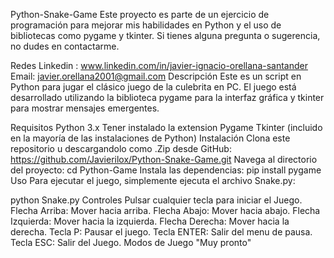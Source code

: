 Python-Snake-Game
Este proyecto es parte de un ejercicio de programación para mejorar mis habilidades en Python y el uso de bibliotecas como pygame y tkinter. Si tienes alguna pregunta o sugerencia, no dudes en contactarme.

Redes
Linkedin : www.linkedin.com/in/javier-ignacio-orellana-santander
Email: javier.orellana2001@gmail.com
Descripción
Este es un script en Python para jugar el clásico juego de la culebrita en PC. El juego está desarrollado utilizando la biblioteca pygame para la interfaz gráfica y tkinter para mostrar mensajes emergentes.

Requisitos
Python 3.x
Tener instalado la extension Pygame
Tkinter (incluido en la mayoría de las instalaciones de Python)
Instalación
Clona este repositorio u descargandolo como .Zip desde GitHub:
https://github.com/Javierilox/Python-Snake-Game.git
Navega al directorio del proyecto:
cd Python-Game
Instala las dependencias:
pip install pygame
Uso
Para ejecutar el juego, simplemente ejecuta el archivo Snake.py:

python Snake.py
Controles
Pulsar cualquier tecla para iniciar el Juego.
Flecha Arriba: Mover hacia arriba.
Flecha Abajo: Mover hacia abajo.
Flecha Izquierda: Mover hacia la izquierda.
Flecha Derecha: Mover hacia la derecha.
Tecla P: Pausar el juego.
Tecla ENTER: Salir del menu de pausa.
Tecla ESC: Salir del Juego.
Modos de Juego
"Muy pronto"
